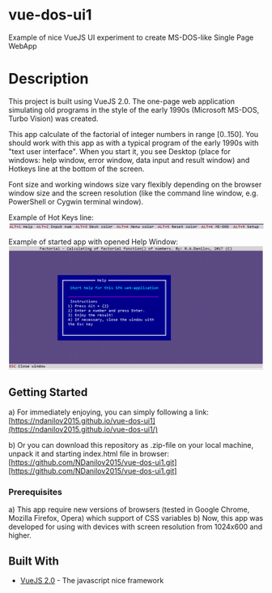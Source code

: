 # vue-dos-ui1
Example of nice VueJS UI experiment to create MS-DOS-like Single Page WebApp

# Description
This project is built using VueJS 2.0. The one-page web application simulating old programs in the style of the early 1990s (Microsoft MS-DOS, Turbo Vision) was created.

This app calculate of the factorial of integer numbers in range [0..150]. You should work with this app as with a typical program of the early 1990s with "text user interface". When you start it, you see Desktop (place for windows: help window, error window, data input and result window) and Hotkeys line at the bottom of the screen.

Font size and working windows size vary flexibly depending on the browser window size and the screen resolution (like the command line window, e.g. PowerShell or Cygwin terminal window).

Example of Hot Keys line:
![alt text](https://raw.githubusercontent.com/NDanilov2015/vue-dos-ui1/master/hotkeysline.png)

Example of started app with opened Help Window:
![alt text](https://raw.githubusercontent.com/NDanilov2015/vue-dos-ui1/master/helpwindow.png)

## Getting Started

a) For immediately enjoying, you can simply following a link:
[https://ndanilov2015.github.io/vue-dos-ui1](https://ndanilov2015.github.io/vue-dos-ui1/)

b) Or you can download this repository as .zip-file on your local machine, unpack it and starting index.html file in browser:
[https://github.com/NDanilov2015/vue-dos-ui1.git][https://github.com/NDanilov2015/vue-dos-ui1.git]

### Prerequisites

a) This app require new versions of browsers (tested in Google Chrome, Mozilla Firefox, Opera) which support of CSS variables
b) Now, this app was developed for using with devices with screen resolution from 1024x600 and higher.

## Built With
* [VueJS 2.0](http://www.vuejs.org/) - The javascript nice framework

